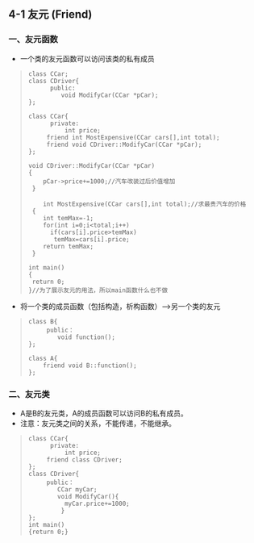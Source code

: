 ## 4-1 友元 (Friend)
### 一、友元函数
- 一个类的友元函数可以访问该类的私有成员
>     class CCar;
>     class CDriver{
>           public:
>              void ModifyCar(CCar *pCar);
>     };
>
>     class CCar{
>           private:
>               int price;
>          friend int MostExpensive(CCar cars[],int total);
>          friend void CDriver::ModifyCar(CCar *pCar);
>     };
>
>     void CDriver::ModifyCar(CCar *pCar)
>     {
>         pCar->price+=1000;//汽车改装过后价值增加
>      }
>
>         int MostExpensive(CCar cars[],int total);//求最贵汽车的价格
>      {
>         int temMax=-1;
>         for(int i=0;i<total;i++)
>           if(cars[i].price>temMax)
>            temMax=cars[i].price;
>         return temMax;
>      }
>
>     int main()
>     {
>      return 0;
>     }//为了展示友元的用法，所以main函数什么也不做

- 将一个类的成员函数（包括构造，析构函数）—>另一个类的友元
>     class B{
>          public：
>             void function();
>     };
>
>     class A{
>         friend void B::function();
>     };
### 二、友元类
- A是B的友元类，A的成员函数可以访问B的私有成员。
- 注意：友元类之间的关系，不能传递，不能继承。
>     class CCar{
>           private:
>               int price;
>          friend class CDriver;
>     };
>     class CDriver{
>          public：
>             CCar myCar;
>             void ModifyCar(){
>               myCar.price+=1000;
>              }
>     };
>     int main()
>     {return 0;}
